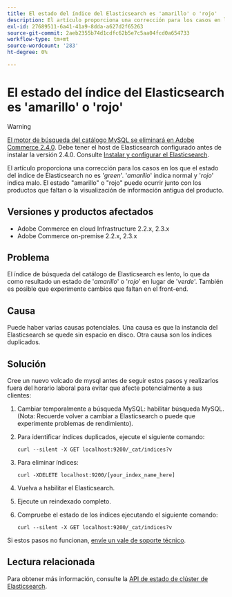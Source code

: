 ```yaml
---
title: El estado del índice del Elasticsearch es 'amarillo' o 'rojo'
description: El artículo proporciona una corrección para los casos en los que el estado del índice de Elasticsearch no es "*verde*". '*amarillo*' indica normal y '*rojo*' indica malo. El estado "amarillo" o "rojo" puede ocurrir junto con los productos que faltan o la visualización de información antigua del producto.
exl-id: 27689511-6a41-41a9-8dda-a627d2f65263
source-git-commit: 2aeb2355b74d1cdfc62b5e7c5aa04fcd0a654733
workflow-type: tm+mt
source-wordcount: '283'
ht-degree: 0%

---
```


# El estado del índice del Elasticsearch es &#39;amarillo&#39; o &#39;rojo&#39;

>[!WARNING]
>
> [El motor de búsqueda del catálogo MySQL se eliminará en Adobe Commerce 2.4.0](/help/announcements/adobe-commerce-announcements/mysql-catalog-search-engine-will-be-removed-in-magento-2-4-0.md). Debe tener el host de Elasticsearch configurado antes de instalar la versión 2.4.0. Consulte [Instalar y configurar el Elasticsearch](https://experienceleague.adobe.com/en/docs/commerce-operations/configuration-guide/search/overview-search).

El artículo proporciona una corrección para los casos en los que el estado del índice de Elasticsearch no es &#39;*green*&#39;. &#39;*amarillo*&#39; indica normal y &#39;*rojo*&#39; indica malo. El estado &quot;amarillo&quot; o &quot;rojo&quot; puede ocurrir junto con los productos que faltan o la visualización de información antigua del producto.

## Versiones y productos afectados

* Adobe Commerce en cloud Infrastructure 2.2.x, 2.3.x
* Adobe Commerce on-premise 2.2.x, 2.3.x

## Problema

El índice de búsqueda del catálogo de Elasticsearch es lento, lo que da como resultado un estado de &#39;*amarillo*&#39; o &#39;*rojo*&#39; en lugar de &#39;*verde*&#39;. También es posible que experimente cambios que faltan en el front-end.

## Causa

Puede haber varias causas potenciales. Una causa es que la instancia del Elasticsearch se quede sin espacio en disco. Otra causa son los índices duplicados.

## Solución

Cree un nuevo volcado de mysql antes de seguir estos pasos y realizarlos fuera del horario laboral para evitar que afecte potencialmente a sus clientes:

1. Cambiar temporalmente a búsqueda MySQL: habilitar búsqueda MySQL. (Nota: Recuerde volver a cambiar a Elasticsearch o puede que experimente problemas de rendimiento).
1. Para identificar índices duplicados, ejecute el siguiente comando:

   ```
   curl --silent -X GET localhost:9200/_cat/indices?v
   ```

1. Para eliminar índices:

   ```
   curl -XDELETE localhost:9200/[your_index_name_here]
   ```

1. Vuelva a habilitar el Elasticsearch.
1. Ejecute un reindexado completo.
1. Compruebe el estado de los índices ejecutando el siguiente comando:

   ```
   curl --silent -X GET localhost:9200/_cat/indices?v
   ```

Si estos pasos no funcionan, [envíe un vale de soporte técnico](/help/help-center-guide/help-center/magento-help-center-user-guide.md#submit-ticket).

## Lectura relacionada

Para obtener más información, consulte la [API de estado de clúster de Elasticsearch](https://www.elastic.co/guide/en/elasticsearch/reference/current/cluster-health.html).
